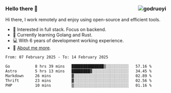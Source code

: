 ### Hello there 👋 <img align="right" src="https://github-readme-stats.vercel.app/api?username=godruoyi&show_icons=true" alt="godruoyi" />

Hi there, I work remotely and enjoy using open-source and efficient tools.

- 🔭 Interested in full stack. Focus on backend.
- 🌱 Currently learning Golang and Rust.
- 💻 With 6 years of development working experience.
- 👒 [About me more](https://godruoyi.com/posts/about-godruoyi).



<!--START_SECTION:waka-->

```txt
From: 07 February 2025 - To: 14 February 2025

Go           8 hrs 39 mins   ██████████████▒░░░░░░░░░░   57.16 %
Astro        5 hrs 13 mins   ████████▓░░░░░░░░░░░░░░░░   34.45 %
Markdown     26 mins         ▓░░░░░░░░░░░░░░░░░░░░░░░░   02.89 %
Thrift       23 mins         ▓░░░░░░░░░░░░░░░░░░░░░░░░   02.56 %
PHP          10 mins         ▒░░░░░░░░░░░░░░░░░░░░░░░░   01.16 %
```

<!--END_SECTION:waka-->
